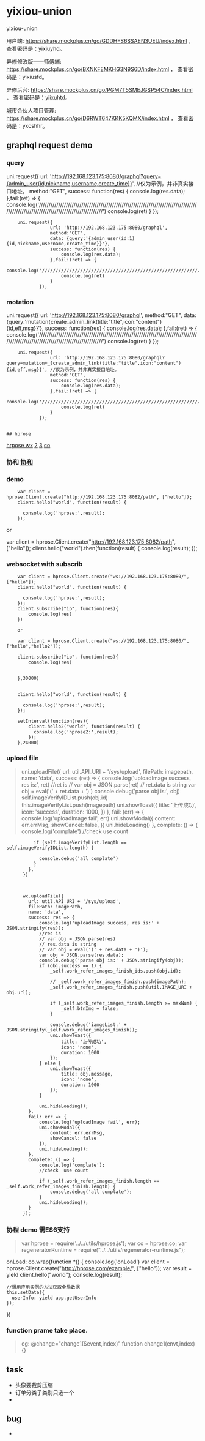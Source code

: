 # yixiou-union

yixiou-union

用户端: https://share.mockplus.cn/go/GDDHFS6SSAEN3UEU/index.html ，
查看密码是：yixiuyhd。

异修修改版——师傅端: https://share.mockplus.cn/go/BXNKFEMKHG3N9S6D/index.html ，
查看密码是：yixiusfd。 

异修后台: https://share.mockplus.cn/go/PGM7T5SMEJGSP54C/index.html ，
查看密码是：yiixuhtd。 

城市合伙人项目管理: https://share.mockplus.cn/go/D6RWT647KKK5KQMX/index.html ，
查看密码是：yxcshhr。


## graphql request demo
### query
uni.request({
		   url: 'http://192.168.123.175:8080/graphql?query={admin_user{id,nickname,username,create_time}}', //仅为示例，并非真实接口地址。
			method:"GET",
		    success: function(res) {
		        console.log(res.data);
		    },fail:(ret) => {
		 		console.log('////////////////////////////////////////////////////////////////////////////////////////////////////////////////////////////////////')
		 		console.log(ret)
		 	}
		});
		
		uni.request({
				    url: 'http://192.168.123.175:8080/graphql',
					method:"GET",
				    data: {query:'{admin_user(id:1){id,nickname,username,create_time}}'},
				    success: function(res) {
				        console.log(res.data);
				    },fail:(ret) => {
				 		console.log('////////////////////////////////////////////////////////////////////////////////////////////////////////////////////////////////////')
				 		console.log(ret)
				 	}
				});
				
				
### motation
uni.request({
		    url: 'http://192.168.123.175:8080/graphql',
			method:"GET",
			data: {query:'mutation{create_admin_link(title:"title",icon:"content"){id,eff,msg}}'},
		    success: function(res) {
		        console.log(res.data);
		    },fail:(ret) => {
		 		console.log('////////////////////////////////////////////////////////////////////////////////////////////////////////////////////////////////////')
		 		console.log(ret)
		 	}
		});
		
		uni.request({
				    url: 'http://192.168.123.175:8080/graphql?query=mutation+_{create_admin_link(title:"title",icon:"content"){id,eff,msg}}', //仅为示例，并非真实接口地址。
					method:"GET",
				    success: function(res) {
				        console.log(res.data);
				    },fail:(ret) => {
				 		console.log('////////////////////////////////////////////////////////////////////////////////////////////////////////////////////////////////////')
				 		console.log(ret)
				 	}
				});
				
				
	## hprose
 [hrpose wx](http://www.wxapp-union.com/forum.php?mod=viewthread&tid=903&extra=page%3D1)
 [2](http://www.wxapp-union.com/forum.php?mod=viewthread&tid=903&extra=page%3D1)
 [3](http://www.wxapp-union.com/forum.php?mod=viewthread&tid=904&extra=page%3D1)
 [co](http://www.wxapp-union.com/forum.php?mod=viewthread&tid=903&highlight=hprose)
 ### 协和  [协和](https://github.com/hprose/hprose-html5/wiki/协程)   
 ### demo
        var client = hprose.Client.create("http://192.168.123.175:8082/path", ["hello"]);
		client.hello("world", function(result) {
			
		  console.log('hprose:',result);
		});

or 

var client = hprose.Client.create("http://192.168.123.175:8082/path", ["hello"]);
client.hello("world").then(function(result) {
  console.log(result);
});


		
### websocket with subscrib 		
		var client = hprose.Client.create("ws://192.168.123.175:8080/", ["hello"]);
		client.hello("world", function(result) {
			
		  console.log('hprose:',result);
		});
		client.subscribe("ip", function(res){
			console.log(res)
		})
		
		or 
		
		var client = hprose.Client.create("ws://192.168.123.175:8080/", ["hello","hello2"]);
		
		client.subscribe("ip", function(res){
			console.log(res)
			
			
		},30000)
		
		
		client.hello("world", function(result) {
			
		  console.log('hprose:',result);
		});
		
		setInterval(function(res){
			client.hello2("world", function(result) {
			  console.log('hprose2:',result);
			});
		},24000)
		
### upload file
> uni.uploadFile({
            url: util.API_URI + '/sys/upload',
            filePath: imagepath,
            name: 'data',
            success: (ret) => {
              console.log('uploadImage success, res is:', ret)
              //ret is
              // var obj = JSON.parse(ret)
              // ret.data is string
              var obj = eval('(' + ret.data + ')')
              console.debug('parse obj is:', obj)
              self.imageVerifyIDList.push(obj.id)
							this.imageVerifyList.push(imagepath)
              uni.showToast({
                title: '上传成功',
                icon: 'success',
                duration: 1000,
              })
            },
            fail: (err) => {
              console.log('uploadImage fail', err)
              uni.showModal({
                content: err.errMsg,
                showCancel: false,
              })
              uni.hideLoading()
            },
            complete: () => {
              console.log('complate')
              //check  use count

              if (self.imageVerifyList.length == self.imageVerifyIDList.length) {

                console.debug('all complate')
              }
            },
          })
		  
		  
		  
		  wx.uploadFile({
		  	url: util.API_URI + '/sys/upload',
		  	filePath: imagePath,
		  	name: 'data',
		  	success: res => {
		  		console.log('uploadImage success, res is:' + JSON.stringify(res));
		  		//res is
		  		// var obj = JSON.parse(res)
		  		// res.data is string
		  		// var obj = eval('(' + res.data + ')');
		  		var obj = JSON.parse(res.data);
		  		console.debug('parse obj is:' + JSON.stringify(obj));
		  		if (obj.success == 1) {
		  			_self.work_refer_images_finish_ids.push(obj.id);
		  
		  			// _self.work_refer_images_finish.push(imagePath);
		  			_self.work_refer_images_finish.push(util.IMAGE_URI + obj.url);
		  
		  			if (_self.work_refer_images_finish.length >= maxNum) {
		  				_self.btnImg = false;
		  			}
		  
		  			console.debug('iamgeList:' + JSON.stringify(_self.work_refer_images_finish));
		  			uni.showToast({
		  				title: '上传成功',
		  				icon: 'none',
		  				duration: 1000
		  			});
		  		} else {
		  			uni.showToast({
		  				title: obj.message,
		  				icon: 'none',
		  				duration: 1000
		  			});
		  		}
		  
		  		uni.hideLoading();
		  	},
		  	fail: err => {
		  		console.log('uploadImage fail', err);
		  		uni.showModal({
		  			content: err.errMsg,
		  			showCancel: false
		  		});
		  		uni.hideLoading();
		  	},
		  	complete: () => {
		  		console.log('complate');
		  		//check  use count
		  
		  		if (_self.work_refer_images_finish.length == _self.work_refer_images_finish.length) {
		  			console.debug('all complate');
		  		}
		  		uni.hideLoading();
		  	}
		  });
		  
		  
		
### 协程 demo   需ES6支持
> var hprose = require('../../utils/hprose.js');
var co = hprose.co;
var regeneratorRuntime = require("../../utils/regenerator-runtime.js");

onLoad: co.wrap(function *() {
    console.log('onLoad')
    var client = hprose.Client.create("http://hprose.com/example/", ["hello"]);
    var result = yield client.hello("world");
    console.log(result);
	
    //调用应用实例的方法获取全局数据
    this.setData({
      userInfo: yield app.getUserInfo
    });
  })
 
### function prame take place.
>  eg:  @change="change1($event,index)"
  function change1(envt,index) {}
  
  
  
## task
* 头像要裁剪压缩
* 订单分类子类别只选一个
* 

## bug
* 
